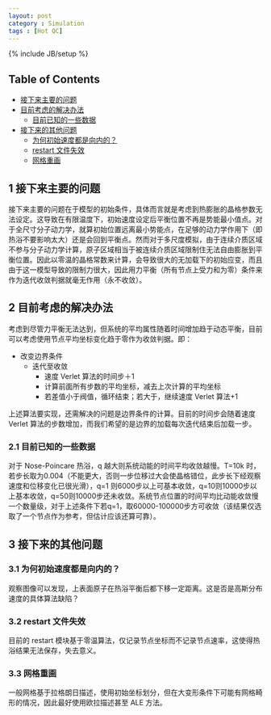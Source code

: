 ```yaml
---
layout: post
category : Simulation
tags : [Hot QC]
---
```

{% include JB/setup %}

<div id="table-of-contents">
<h2>Table of Contents</h2>
<div id="text-table-of-contents">
<ul>
<li><a href="#sec-1">接下来主要的问题</a></li>
<li><a href="#sec-2">目前考虑的解决办法</a>
<ul>
<li><a href="#sec-2-1">目前已知的一些数据</a></li>
</ul>
</li>
<li><a href="#sec-3">接下来的其他问题</a>
<ul>
<li><a href="#sec-3-1">为何初始速度都是向内的？</a></li>
<li><a href="#sec-3-2">restart 文件失效</a></li>
<li><a href="#sec-3-3">网格重画</a></li>
</ul>
</li>
</ul>
</div>
</div>

<div id="outline-container-sec-1" class="outline-2">
<h2 id="sec-1"><span class="section-number-2">1</span> 接下来主要的问题</h2>
<div class="outline-text-2" id="text-1">
<p>
接下来主要的问题在于模型的初始条件，具体而言就是考虑到热膨胀的晶格参数无法设定。这导致在有限温度下，初始速度设定后平衡位置不再是势能最小值点。对于全尺寸分子动力学，就算初始位置远离最小势能点，在足够的动力学作用下（即热浴不要影响太大）还是会回到平衡点。然而对于多尺度模拟，由于连续介质区域不参与分子动力学计算，原子区域相当于被连续介质区域限制住无法自由膨胀到平衡位置。因此以零温的晶格常数来计算，会导致很大的无加载下的初始应变，而且由于这一模型导致的限制力很大，因此用力平衡（所有节点上受力和为零）条件来作为迭代收敛判据就毫无作用（永不收敛）。
</p>
</div>
</div>
<div id="outline-container-sec-2" class="outline-2">
<h2 id="sec-2"><span class="section-number-2">2</span> 目前考虑的解决办法</h2>
<div class="outline-text-2" id="text-2">
<p>
考虑到尽管力平衡无法达到，但系统的平均属性随着时间增加趋于动态平衡，目前可以考虑使用节点平均坐标变化趋于零作为收敛判据。即：
</p>
<ul class="org-ul">
<li>改变边界条件
<ul class="org-ul">
<li>迭代至收敛
<ul class="org-ul">
<li>速度 Verlet 算法的时间步＋1
</li>
<li>计算前面所有步数的平均坐标，减去上次计算的平均坐标
</li>
<li>若差值小于阀值，循环结束；若大于，继续速度 Verlet 算法+1
</li>
</ul>
</li>
</ul>
</li>
</ul>
<p>
上述算法要实现，还需解决的问题是边界条件的计算。目前的时间步会随着速度 Verlet 算法的步数增加，而我们希望的是边界的加载每次迭代结束后加载一步。
</p>
</div>
<div id="outline-container-sec-2-1" class="outline-3">
<h3 id="sec-2-1"><span class="section-number-3">2.1</span> 目前已知的一些数据</h3>
<div class="outline-text-3" id="text-2-1">
<p>
对于 Nose-Poincare 热浴，q 越大则系统动能的时间平均收敛越慢。T=10k 时，若步长取为0.004（不能更大，否则一步位移过大会使晶格错位，此步长下经观察速度和位移变化已很光滑），q=1 则6000步以上可基本收敛，q=10则10000步以上基本收敛，q=50则10000步还未收敛。系统节点位置的时间平均比动能收敛慢一个数量级，对于上述条件下若q=1，取60000-100000步方可收敛（该结果仅选取了一个节点作为参考，但估计应该还算可靠）。
</p>
</div>
</div>
</div>
<div id="outline-container-sec-3" class="outline-2">
<h2 id="sec-3"><span class="section-number-2">3</span> 接下来的其他问题</h2>
<div class="outline-text-2" id="text-3">
</div><div id="outline-container-sec-3-1" class="outline-3">
<h3 id="sec-3-1"><span class="section-number-3">3.1</span> 为何初始速度都是向内的？</h3>
<div class="outline-text-3" id="text-3-1">
<p>
观察图像可以发现，上表面原子在热浴平衡后都下移一定距离。这是否是高斯分布速度的具体算法缺陷？
</p>
</div>
</div>

<div id="outline-container-sec-3-2" class="outline-3">
<h3 id="sec-3-2"><span class="section-number-3">3.2</span> restart 文件失效</h3>
<div class="outline-text-3" id="text-3-2">
<p>
目前的 restart 模块基于零温算法，仅记录节点坐标而不记录节点速率，这使得热浴结果无法保存，失去意义。
</p>
</div>
</div>

<div id="outline-container-sec-3-3" class="outline-3">
<h3 id="sec-3-3"><span class="section-number-3">3.3</span> 网格重画</h3>
<div class="outline-text-3" id="text-3-3">
<p>
一般网格基于拉格朗日描述，使用初始坐标划分，但在大变形条件下可能有网格畸形的情况，因此最好使用欧拉描述甚至 ALE 方法。
</p>
</div>
</div>
</div>
